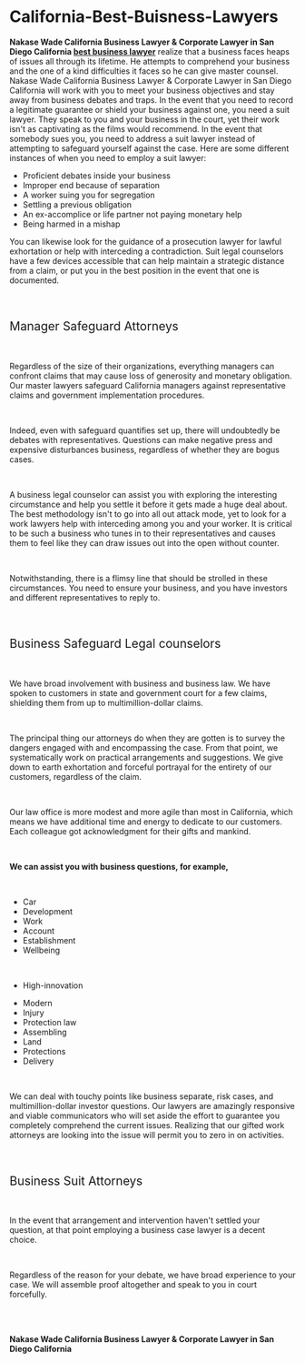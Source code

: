 # California-Best-Buisness-Lawyers
<p><strong>Nakase Wade California Business Lawyer &amp; Corporate Lawyer in San Diego California </strong><a href="https://california-business-lawyer-corporate-lawyer.com/"><strong>best business lawyer</strong></a><span style="font-weight: 400;"> realize that a business faces heaps of issues all through its lifetime. He attempts to comprehend your business and the one of a kind difficulties it faces so he can give master counsel. Nakase Wade California Business Lawyer &amp; Corporate Lawyer in San Diego California will work with you to meet your business objectives and stay away from business debates and traps. In the event that you need to record a legitimate guarantee or shield your business against one, you need a suit lawyer. They speak to you and your business in the court, yet their work isn't as captivating as the films would recommend. In the event that somebody sues you, you need to address a suit lawyer instead of attempting to safeguard yourself against the case. Here are some different instances of when you need to employ a suit lawyer:&nbsp;</span></p>
<ul>
<li style="font-weight: 400;"><span style="font-weight: 400;">Proficient debates inside your business&nbsp;</span></li>
<li style="font-weight: 400;"><span style="font-weight: 400;">Improper end because of separation&nbsp;</span></li>
<li style="font-weight: 400;"><span style="font-weight: 400;">A worker suing you for segregation&nbsp;</span></li>
<li style="font-weight: 400;"><span style="font-weight: 400;">Settling a previous obligation&nbsp;</span></li>
<li style="font-weight: 400;"><span style="font-weight: 400;">An ex-accomplice or life partner not paying monetary help&nbsp;</span></li>
<li style="font-weight: 400;"><span style="font-weight: 400;">Being harmed in a mishap&nbsp;</span></li>
</ul>
<p><span style="font-weight: 400;">You can likewise look for the guidance of a prosecution lawyer for lawful exhortation or help with interceding a contradiction. Suit legal counselors have a few devices accessible that can help maintain a strategic distance from a claim, or put you in the best position in the event that one is documented.&nbsp;</span></p>
<p>&nbsp;</p>
<h2><span style="font-weight: 400;">Manager Safeguard Attorneys&nbsp;</span></h2>
<p>&nbsp;</p>
<p><span style="font-weight: 400;">Regardless of the size of their organizations, everything managers can confront claims that may cause loss of generosity and monetary obligation. Our master lawyers safeguard California managers against representative claims and government implementation procedures.&nbsp;</span></p>
<p>&nbsp;</p>
<p><span style="font-weight: 400;">Indeed, even with safeguard quantifies set up, there will undoubtedly be debates with representatives. Questions can make negative press and expensive disturbances business, regardless of whether they are bogus cases.&nbsp;</span></p>
<p>&nbsp;</p>
<p><span style="font-weight: 400;">A business legal counselor can assist you with exploring the interesting circumstance and help you settle it before it gets made a huge deal about. The best methodology isn't to go into all out attack mode, yet to look for a work lawyers help with interceding among you and your worker. It is critical to be such a business who tunes in to their representatives and causes them to feel like they can draw issues out into the open without counter.&nbsp;</span></p>
<p>&nbsp;</p>
<p><span style="font-weight: 400;">Notwithstanding, there is a flimsy line that should be strolled in these circumstances. You need to ensure your business, and you have investors and different representatives to reply to.&nbsp;</span></p>
<p>&nbsp;</p>
<h2><span style="font-weight: 400;">Business Safeguard Legal counselors&nbsp;</span></h2>
<p>&nbsp;</p>
<p><span style="font-weight: 400;">We have broad involvement with business and business law. We have spoken to customers in state and government court for a few claims, shielding them from up to multimillion-dollar claims.&nbsp;</span></p>
<p>&nbsp;</p>
<p><span style="font-weight: 400;">The principal thing our attorneys do when they are gotten is to survey the dangers engaged with and encompassing the case. From that point, we systematically work on practical arrangements and suggestions. We give down to earth exhortation and forceful portrayal for the entirety of our customers, regardless of the claim.&nbsp;</span></p>
<p>&nbsp;</p>
<p><span style="font-weight: 400;">Our law office is more modest and more agile than most in California, which means we have additional time and energy to dedicate to our customers. Each colleague got acknowledgment for their gifts and mankind.&nbsp;</span></p>
<p>&nbsp;</p>
<p><strong>We can assist you with business questions, for example,&nbsp;</strong></p>
<p>&nbsp;</p>
<ul>
<li style="font-weight: 400;"><span style="font-weight: 400;">Car&nbsp;</span></li>
<li style="font-weight: 400;"><span style="font-weight: 400;">Development&nbsp;</span></li>
<li style="font-weight: 400;"><span style="font-weight: 400;">Work&nbsp;</span></li>
<li style="font-weight: 400;"><span style="font-weight: 400;">Account&nbsp;</span></li>
<li style="font-weight: 400;"><span style="font-weight: 400;">Establishment&nbsp;</span></li>
<li style="font-weight: 400;"><span style="font-weight: 400;">Wellbeing&nbsp;</span></li>
</ul>
<p>&nbsp;</p>
<ul>
<li style="font-weight: 400;"><span style="font-weight: 400;">High-innovation&nbsp;</span></li>
</ul>
<ul>
<li style="font-weight: 400;"><span style="font-weight: 400;">Modern&nbsp;</span></li>
<li style="font-weight: 400;"><span style="font-weight: 400;">Injury&nbsp;</span></li>
<li style="font-weight: 400;"><span style="font-weight: 400;">Protection law&nbsp;</span></li>
<li style="font-weight: 400;"><span style="font-weight: 400;">Assembling&nbsp;</span></li>
<li style="font-weight: 400;"><span style="font-weight: 400;">Land&nbsp;</span></li>
<li style="font-weight: 400;"><span style="font-weight: 400;">Protections&nbsp;</span></li>
<li style="font-weight: 400;"><span style="font-weight: 400;">Delivery&nbsp;</span></li>
</ul>
<p>&nbsp;</p>
<p><span style="font-weight: 400;">We can deal with touchy points like business separate, risk cases, and multimillion-dollar investor questions. Our lawyers are amazingly responsive and viable communicators who will set aside the effort to guarantee you completely comprehend the current issues. Realizing that our gifted work attorneys are looking into the issue will permit you to zero in on activities.&nbsp;</span></p>
<p>&nbsp;</p>
<h2><span style="font-weight: 400;">Business Suit Attorneys&nbsp;</span></h2>
<p>&nbsp;</p>
<p><span style="font-weight: 400;">In the event that arrangement and intervention haven't settled your question, at that point employing a business case lawyer is a decent choice.&nbsp;</span></p>
<p>&nbsp;</p>
<p><span style="font-weight: 400;">Regardless of the reason for your debate, we have broad experience to your case. We will assemble proof altogether and speak to you in court forcefully.&nbsp;</span></p>
<p><br /><br /></p>
<p><strong>Nakase Wade California Business Lawyer &amp; Corporate Lawyer in San Diego California</strong></p>
